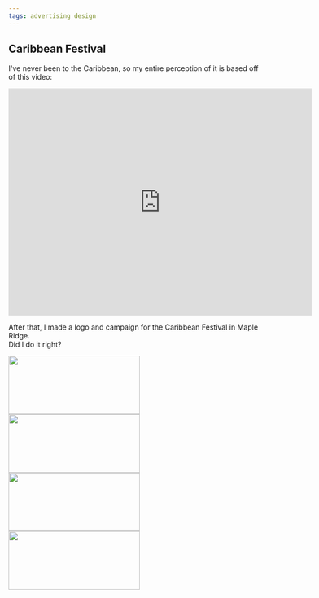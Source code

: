 ```yaml
---
tags: advertising design
---
```


<article>
<h1>Caribbean Festival</h1>
<section>
<p>I've never been to the Caribbean, so my entire perception of it is based off of this video:</p>
<iframe width="596" height="447" src="http://www.youtube.com/embed/ZAS6NU93dfs?rel=0" frameborder="0" allowfullscreen></iframe>
<p>After that, I made a logo and campaign for the Caribbean Festival in Maple Ridge.<br/>Did I do it right?</p>
</section>
<aside>
<a href="{{ site.url }}/images/CaribbeanFestival1.jpg" class="fancybox" title="Caribbean Festival Banner Advertisement" rel="Caribbean Festival"><img src="{{ site.url }}/images/CaribbeanFestival1-thumb.jpg" width="258" height="115"></a>
<a href="{{ site.url }}/images/CaribbeanFestival2.jpg" class="fancybox" title="Caribbean Festival Banner Advertisement" rel="Caribbean Festival"><img src="{{ site.url }}/images/CaribbeanFestival2-thumb.jpg" width="258" height="115"></a>
<a href="{{ site.url }}/images/CaribbeanFestival3.jpg" class="fancybox" title="Caribbean Festival Banner Advertisement" rel="Caribbean Festival"><img src="{{ site.url }}/images/CaribbeanFestival3-thumb.jpg" width="258" height="115"></a>
<a href="{{ site.url }}/images/CaribbeanFestival4.jpg" class="fancybox" title="Caribbean Festival Banner Advertisement" rel="Caribbean Festival"><img src="{{ site.url }}/images/CaribbeanFestival4-thumb.jpg" width="258" height="115"></a>
<a href="{{ site.url }}/images/CaribbeanFestivalLogo.png" class="fancybox" title="Caribbean Festival Logo" rel="Caribbean Festival"></a>
</aside>
</article>
<div class="clear"></div>
